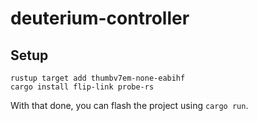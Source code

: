 # deuterium-controller

## Setup

```shell
rustup target add thumbv7em-none-eabihf
cargo install flip-link probe-rs
```

With that done, you can flash the project using `cargo run`.
